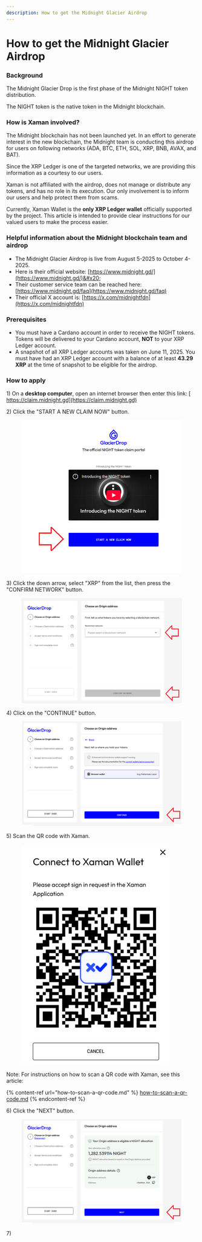 ```yaml
---
description: How to get the Midnight Glacier Airdrop
---
```


# How to get the Midnight Glacier Airdrop

### Background

The Midnight Glacier Drop is the first phase of the Midnight NIGHT token distribution.

The NIGHT token is the native token in the Midnight blockchain.



### How is Xaman involved?

The Midnight blockchain has not been launched yet. In an effort to generate interest in the new blockchain, the Midnight team is conducting this airdrop for users on following networks (ADA, BTC, ETH, SOL, XRP, BNB, AVAX, and BAT).

Since the XRP Ledger is one of the targeted networks, we are providing this information as a courtesy to our users.&#x20;

Xaman is not affiliated with the airdrop, does not manage or distribute any tokens, and has no role in its execution. Our only involvement is to inform our users and help protect them from scams.

Currently, Xaman Wallet is the **only XRP Ledger wallet** officially supported by the project. This article is intended to provide clear instructions for our valued users to make the process easier.



### Helpful information about the Midnight blockchain team and airdrop

* The Midnight Glacier Airdrop is live from August 5-2025 to October 4-2025.&#x20;
* Here is their official website: [https://www.midnight.gd/](https://www.midnight.gd/)&#x20;
* Their customer service team can be reached here: [https://www.midnight.gd/faq](https://www.midnight.gd/faq)
* Their official X account is:  [https://x.com/midnightfdn](https://x.com/midnightfdn)

### Prerequisites

* You must have a Cardano account in order to receive the NIGHT tokens. Tokens will be delivered to your Cardano account, **NOT** to your XRP Ledger account.
* A snapshot of all XRP Ledger accounts was taken on June 11, 2025. You must have had an XRP Ledger account with a balance of at least **43.29 XRP** at the time of snapshot to be eligible for the airdrop.

### How to apply

1\) On a **desktop computer**, open an internet browser then enter this link: [ https://claim.midnight.gd](https://claim.midnight.gd)

2\) Click the "START A NEW CLAIM NOW" button.

<figure><img src="../.gitbook/assets/Glacier claim - 1.png" alt=""><figcaption></figcaption></figure>



3\) Click the down arrow, select "XRP" from the list, then press the "CONFIRM NETWORK" button.

<figure><img src="../.gitbook/assets/Glacier claim - 2.png" alt=""><figcaption></figcaption></figure>

4\) Click on the "CONTINUE" button.

<figure><img src="../.gitbook/assets/Glacier claim - 3.png" alt=""><figcaption></figcaption></figure>

5\) Scan the QR code with Xaman.&#x20;

<figure><img src="../.gitbook/assets/Glacier claim - 4.png" alt=""><figcaption></figcaption></figure>

Note:  For instructions on how to scan a QR code with Xaman, see this article:

{% content-ref url="how-to-scan-a-qr-code.md" %}
[how-to-scan-a-qr-code.md](how-to-scan-a-qr-code.md)
{% endcontent-ref %}



6\) Click the "NEXT" button.

<figure><img src="../.gitbook/assets/Glacier claim - 5.png" alt=""><figcaption></figcaption></figure>

7\)




